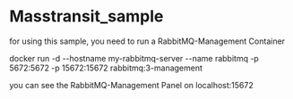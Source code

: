 # Masstransit_sample

for using this sample, you need to run a RabbitMQ-Management Container

docker run -d --hostname my-rabbitmq-server --name rabbitmq -p 5672:5672 -p 15672:15672 rabbitmq:3-management   

you can see the RabbitMQ-Management Panel on localhost:15672 
